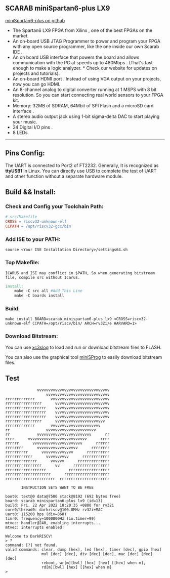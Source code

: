## SCARAB miniSpartan6-plus LX9

[miniSpartan6-plus on github](https://github.com/scarabhardware/miniSpartan6-plus)
* The Spartan6 LX9 FPGA from Xilinx , one of the best FPGAs on the market.
* An on-board USB JTAG Programmer to power and program your FPGA with any open source programmer, like the one inside our own Scarab IDE .
* An on board USB interface that powers the board and allows communication with the PC at speeds up to 480Mbps . (That's fast enough to make a logic analyzer. * Check our website for updates on projects and tutorials).
* An on-board HDMI port . Instead of using VGA output on your projects, now you can go HDMI.
* An 8-channel analog to digital converter running at 1 MSPS with 8 bit resolution. So you can start connecting real world sensors to your FPGA kit.
* Memory: 32MB of SDRAM, 64Mbit of SPI Flash and a microSD card interface .
* A stereo audio output jack using 1-bit sigma-delta DAC to start playing your music.
* 24 Digital I/O pins .
* 8 LEDs.
-------

## Pins Config:
The UART is connected to Port2 of FT2232.
Generally, It is recognized as **ttyUSB1** in Linux.
You can directly use USB to complete the test of UART and other function without a separate hardware module.

## Build && Install:
### Check and Config your Toolchain Path:
``` Makefile
# src/Makefile
CROSS = riscv32-unknown-elf
CCPATH = /opt/riscv32-gcc/bin
```

### Add ISE to your PATH:
``` shell
source <Your ISE Installation Directory>/settings64.sh
```

### Top Makefile:
 	ICARUS and ISE may conflict in $PATH, So when generating bitstream file, compile src without Icarus.
``` Makefile
install:
	make -C src all #Add This Line
	make -C boards install
```

### Build:
``` shell
make install BOARD=scarab_minispartan6-plus_lx9 <CROSS=riscv32-unknown-elf CCPATH=/opt/riscv/bin/ ARCH=rv32i/e HARVARD=1>
```

### Download Bitstream:
You can use [xc3slog](http://xc3sprog.sourceforge.net/) to load and run or download bitstream files to FLASH.

You can also use the graphical tool [miniSProg](https://github.com/vgegok/miniSProg) to easily download bitstream files.

## Test
```
              vvvvvvvvvvvvvvvvvvvvvvvvvvvvvvvv
                  vvvvvvvvvvvvvvvvvvvvvvvvvvvv
rrrrrrrrrrrrr       vvvvvvvvvvvvvvvvvvvvvvvvvv
rrrrrrrrrrrrrrrr      vvvvvvvvvvvvvvvvvvvvvvvv
rrrrrrrrrrrrrrrrrr    vvvvvvvvvvvvvvvvvvvvvvvv
rrrrrrrrrrrrrrrrrr    vvvvvvvvvvvvvvvvvvvvvvvv
rrrrrrrrrrrrrrrrrr    vvvvvvvvvvvvvvvvvvvvvvvv
rrrrrrrrrrrrrrrr      vvvvvvvvvvvvvvvvvvvvvv
rrrrrrrrrrrrr       vvvvvvvvvvvvvvvvvvvvvv
rr                vvvvvvvvvvvvvvvvvvvvvv
rr            vvvvvvvvvvvvvvvvvvvvvvvv      rr
rrrr      vvvvvvvvvvvvvvvvvvvvvvvvvv      rrrr
rrrrrr      vvvvvvvvvvvvvvvvvvvvvv      rrrrrr
rrrrrrrr      vvvvvvvvvvvvvvvvvv      rrrrrrrr
rrrrrrrrrr      vvvvvvvvvvvvvv      rrrrrrrrrr
rrrrrrrrrrrr      vvvvvvvvvv      rrrrrrrrrrrr
rrrrrrrrrrrrrr      vvvvvv      rrrrrrrrrrrrrr
rrrrrrrrrrrrrrrr      vv      rrrrrrrrrrrrrrrr
rrrrrrrrrrrrrrrrrr          rrrrrrrrrrrrrrrrrr
rrrrrrrrrrrrrrrrrrrr      rrrrrrrrrrrrrrrrrrrr
rrrrrrrrrrrrrrrrrrrrrr  rrrrrrrrrrrrrrrrrrrrrr

       INSTRUCTION SETS WANT TO BE FREE

boot0: text@0 data@7500 stack@8192 (692 bytes free)
board: scarab minispartan6-plus lx9 (id=13)
build: Fri, 22 Apr 2022 18:20:35 +0800 for rv32i
core0/thread0: darkriscv@100.0MHz rv32i+MAC
uart0: 115200 bps (div=868)
timr0: frequency=1000000Hz (io.timer=99)
mtvec: handler@240, enabling interrupts...
mtvec: interrupts enabled!

Welcome to DarkRISCV!
> ?
command: [?] not found.
valid commands: clear, dump [hex], led [hex], timer [dec], gpio [hex]
                mul [dec] [dec], div [dec] [dec], mac [dec] [dec] [dec]
                reboot, wr[m][bwl] [hex] [hex] [[hex] when m],
                rd[m][bwl] [hex] [[hex] when m]
>
```